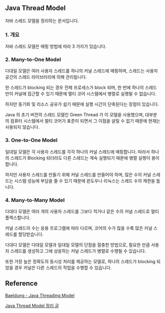 ## Java Thread Model

자바 스레드 모델을 정리하는 문서입니다.

### 1. 개요

자바 스레드 모델은 매핑 방법에 따라 3 가지가 있습니다.

### 2. Many-to-One Model

다대일 모델은 여러 사용자 스레드를 하나의 커널 스레드에 매핑하며,
스레드는 사용자 공간의 스레드 라이브러리에 의해 관리됩니다.

한 스레드가 blocking 되는 경우 전체 프로세스가 block 되며, 한 번에 하나의 스레드만이 커널에 접근할 수
있기 때문에 멀티 코어 시스템에서 병렬로 실행될 수 없습니다.

하지만 동기화 및 리소스 공유가 쉽기 때문에 실행 시간이 단축된다는 장점이 있습니다.

Java 의 초기 버전의 스레드 모델인 Green Thread 가 이 모델을 사용했으며,
대부분의 컴퓨터 시스템에서 멀티 코어가 표준이 되면서 그 이점을 살릴 수 없기 때문에 현재는 사용되지 않습니다.

### 3. One-to-One Model

일대일 모델은 각 사용자 스레드를 각각 하나의 커널 스레드에 매핑합니다.
따라서 하나의 스레드가 Blocking 되더라도 다른 스레드는 계속 실행되기 때문에 병렬 실행이 용이합니다.

하지만 사용자 스레드를 만들기 위해 커널 스레드를 만들어야 하며, 많은 수의 커널 스레드는 시스템 성능에 부담을
줄 수 있기 때문에 윈도우나 리눅스는 스레드 수의 제한을 둡니다.

### 4. Many-to-Many Model

다대다 모델은 여러 개의 사용자 스레드를 그보다 적거나 같은 수의 커널 스레드로 멀티플렉스합니다.

커널 스레드의 수는 응용 프로그램에 따라 다르며, 코어의 수가 많을 수록 많은 커널 스레드를 할당받습니다.

다대다 모델은 다대일 모델과 일대일 모델의 단점을 절충한 방법으로, 필요한 만큼 사용자 스레드를 생성하고
그에 상응하는 커널 스레드가 병렬로 수행될 수 있습니다.

또한 가장 높은 정확도의 동시성 처리를 제공하는 모델로, 하나의 스레드가 blocking 되었을 경우 커널은
다른 스레드의 작업을 수행할 수 있습니다.

## Reference

[Baeldung - Java Threading Model](https://www.baeldung.com/java-threading-models)

[Java Thread Model 정리 글](https://e-una.tistory.com/70)
